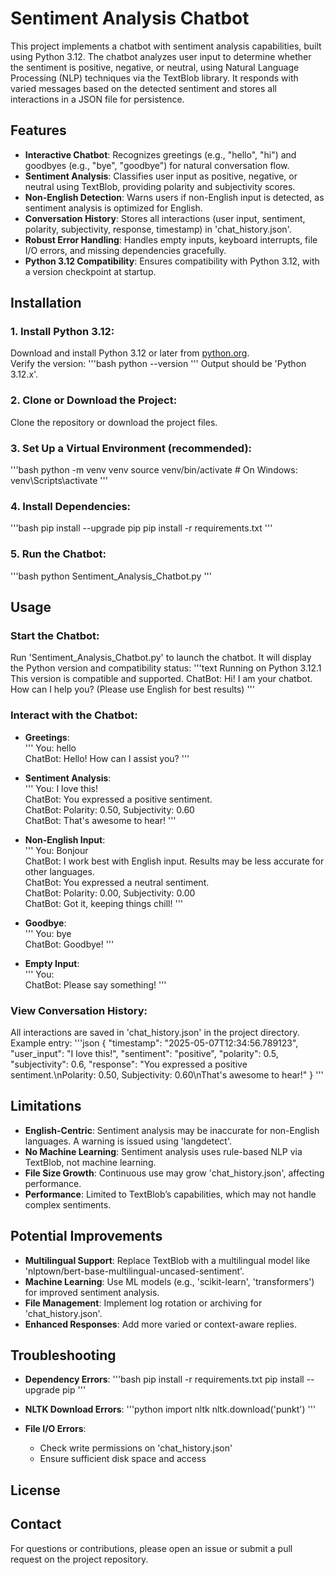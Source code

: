 # Sentiment Analysis Chatbot

This project implements a chatbot with sentiment analysis capabilities, built using Python 3.12. The chatbot analyzes user input to determine whether the sentiment is positive, negative, or neutral, using Natural Language Processing (NLP) techniques via the TextBlob library. It responds with varied messages based on the detected sentiment and stores all interactions in a JSON file for persistence.

## Features

- **Interactive Chatbot**: Recognizes greetings (e.g., "hello", "hi") and goodbyes (e.g., "bye", "goodbye") for natural conversation flow.
- **Sentiment Analysis**: Classifies user input as positive, negative, or neutral using TextBlob, providing polarity and subjectivity scores.
- **Non-English Detection**: Warns users if non-English input is detected, as sentiment analysis is optimized for English.
- **Conversation History**: Stores all interactions (user input, sentiment, polarity, subjectivity, response, timestamp) in 'chat_history.json'.
- **Robust Error Handling**: Handles empty inputs, keyboard interrupts, file I/O errors, and missing dependencies gracefully.
- **Python 3.12 Compatibility**: Ensures compatibility with Python 3.12, with a version checkpoint at startup.

## Installation

### 1. Install Python 3.12:
Download and install Python 3.12 or later from [python.org](https://www.python.org/).  
Verify the version:
'''bash
python --version
'''
Output should be 'Python 3.12.x'.

### 2. Clone or Download the Project:
Clone the repository or download the project files.

### 3. Set Up a Virtual Environment (recommended):
'''bash
python -m venv venv
source venv/bin/activate  # On Windows: venv\Scripts\activate
'''

### 4. Install Dependencies:
'''bash
pip install --upgrade pip
pip install -r requirements.txt
'''

### 5. Run the Chatbot:
'''bash
python Sentiment_Analysis_Chatbot.py
'''

## Usage

### Start the Chatbot:
Run 'Sentiment_Analysis_Chatbot.py' to launch the chatbot. It will display the Python version and compatibility status:
'''text
Running on Python 3.12.1
This version is compatible and supported.
ChatBot: Hi! I am your chatbot. How can I help you? (Please use English for best results)
'''

### Interact with the Chatbot:

- **Greetings**:  
  '''
  You: hello  
  ChatBot: Hello! How can I assist you?
  '''

- **Sentiment Analysis**:  
  '''
  You: I love this!  
  ChatBot: You expressed a positive sentiment.  
  ChatBot: Polarity: 0.50, Subjectivity: 0.60  
  ChatBot: That's awesome to hear!
  '''

- **Non-English Input**:  
  '''
  You: Bonjour  
  ChatBot: I work best with English input. Results may be less accurate for other languages.  
  ChatBot: You expressed a neutral sentiment.  
  ChatBot: Polarity: 0.00, Subjectivity: 0.00  
  ChatBot: Got it, keeping things chill!
  '''

- **Goodbye**:  
  '''
  You: bye  
  ChatBot: Goodbye!
  '''

- **Empty Input**:  
  '''
  You:  
  ChatBot: Please say something!
  '''

### View Conversation History:
All interactions are saved in 'chat_history.json' in the project directory. Example entry:
'''json
{
    "timestamp": "2025-05-07T12:34:56.789123",
    "user_input": "I love this!",
    "sentiment": "positive",
    "polarity": 0.5,
    "subjectivity": 0.6,
    "response": "You expressed a positive sentiment.\nPolarity: 0.50, Subjectivity: 0.60\nThat's awesome to hear!"
}
'''

## Limitations

- **English-Centric**: Sentiment analysis may be inaccurate for non-English languages. A warning is issued using 'langdetect'.
- **No Machine Learning**: Sentiment analysis uses rule-based NLP via TextBlob, not machine learning.
- **File Size Growth**: Continuous use may grow 'chat_history.json', affecting performance.
- **Performance**: Limited to TextBlob’s capabilities, which may not handle complex sentiments.

## Potential Improvements

- **Multilingual Support**: Replace TextBlob with a multilingual model like 'nlptown/bert-base-multilingual-uncased-sentiment'.
- **Machine Learning**: Use ML models (e.g., 'scikit-learn', 'transformers') for improved sentiment analysis.
- **File Management**: Implement log rotation or archiving for 'chat_history.json'.
- **Enhanced Responses**: Add more varied or context-aware replies.

## Troubleshooting

- **Dependency Errors**:
  '''bash
  pip install -r requirements.txt
  pip install --upgrade pip
  '''

- **NLTK Download Errors**:
  '''python
  import nltk
  nltk.download('punkt')
  '''

- **File I/O Errors**:
  - Check write permissions on 'chat_history.json'
  - Ensure sufficient disk space and access

## License

## Contact
For questions or contributions, please open an issue or submit a pull request on the project repository.
